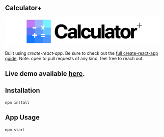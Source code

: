 Calculator+
---
<img src="Logotype primary.png" />

Built using *create-react-app*. Be sure to check out the [full create-react-app guide](https://github.com/facebookincubator/create-react-app/blob/master/packages/react-scripts/template/README.md). Note: open to pull requests of any kind, feel free to reach out.


Live demo available [here](https://demo.github.io/calculatorpro).
---

Installation
---
`npm install`


App Usage
---
`npm start`
